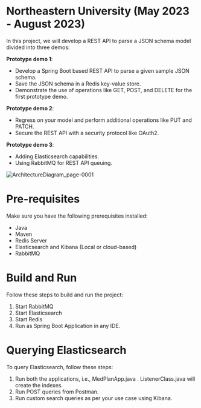 # Northeastern University (May 2023 - August 2023)

In this project, we will develop a REST API to parse a JSON schema model divided into three demos:

**Prototype demo 1**:
  - Develop a Spring Boot based REST API to parse a given sample JSON schema.
  - Save the JSON schema in a Redis key-value store.
  - Demonstrate the use of operations like GET, POST, and DELETE for the first prototype demo.

**Prototype demo 2**:
  - Regress on your model and perform additional operations like PUT and PATCH.
  - Secure the REST API with a security protocol like OAuth2.

**Prototype demo 3**:
  - Adding Elasticsearch capabilities.
  - Using RabbitMQ for REST API queuing.

![ArchitectureDiagram_page-0001](https://github.com/mrkenkre/INFO7255-BigDataIndexing/assets/44857610/c9f8ae6e-7803-4e84-aa31-2e36fef4a29d)

# Pre-requisites

Make sure you have the following prerequisites installed:

- Java
- Maven
- Redis Server
- Elasticsearch and Kibana (Local or cloud-based)
- RabbitMQ

# Build and Run

Follow these steps to build and run the project:

1. Start RabbitMQ
2. Start Elasticsearch
3. Start Redis
4. Run as Spring Boot Application in any IDE.

# Querying Elasticsearch

To query Elasticsearch, follow these steps:

1. Run both the applications, i.e., MedPlanApp.java . ListenerClass.java will create the indexes.
2. Run POST queries from Postman.
3. Run custom search queries as per your use case using Kibana.
